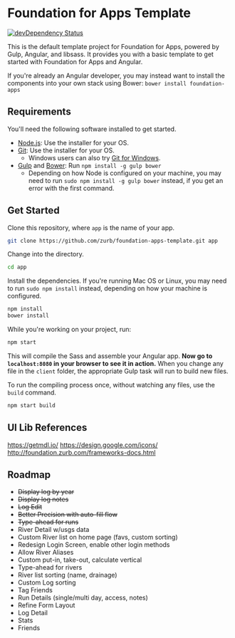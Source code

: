 # Foundation for Apps Template

[![devDependency Status](https://david-dm.org/zurb/foundation-apps-template/dev-status.svg)](https://david-dm.org/zurb/foundation-apps-template#info=devDependencies)

This is the default template project for Foundation for Apps, powered by Gulp, Angular, and libsass. It provides you with a basic template to get started with Foundation for Apps and Angular.

If you're already an Angular developer, you may instead want to install the components into your own stack using Bower: `bower install foundation-apps`

## Requirements

You'll need the following software installed to get started.

  - [Node.js](http://nodejs.org): Use the installer for your OS.
  - [Git](http://git-scm.com/downloads): Use the installer for your OS.
    - Windows users can also try [Git for Windows](http://git-for-windows.github.io/).
  - [Gulp](http://gulpjs.com/) and [Bower](http://bower.io): Run `npm install -g gulp bower`
    - Depending on how Node is configured on your machine, you may need to run `sudo npm install -g gulp bower` instead, if you get an error with the first command.

## Get Started

Clone this repository, where `app` is the name of your app.

```bash
git clone https://github.com/zurb/foundation-apps-template.git app
```

Change into the directory.

```bash
cd app
```

Install the dependencies. If you're running Mac OS or Linux, you may need to run `sudo npm install` instead, depending on how your machine is configured.

```bash
npm install
bower install
```

While you're working on your project, run:

```bash
npm start
```

This will compile the Sass and assemble your Angular app. **Now go to `localhost:8080` in your browser to see it in action.** When you change any file in the `client` folder, the appropriate Gulp task will run to build new files.

To run the compiling process once, without watching any files, use the `build` command.

```bash
npm start build
```

## UI Lib References
https://getmdl.io/
https://design.google.com/icons/
http://foundation.zurb.com/frameworks-docs.html

## Roadmap
  - ~~Display log by year~~
  - ~~Display log notes~~
  - ~~Log Edit~~
  - ~~Better Precision with auto-fill flow~~
  - ~~Type-ahead for runs~~
  - River Detail w/usgs data
  - Custom River list on home page (favs, custom sorting)
  - Redesign Login Screen, enable other login methods
  - Allow River Aliases
  - Custom put-in, take-out, calculate vertical
  - Type-ahead for  rivers
  - River list sorting (name, drainage)
  - Custom Log sorting
  - Tag Friends
  - Run Details (single/multi day, access, notes)
  - Refine Form Layout
  - Log Detail
  - Stats
  - Friends
